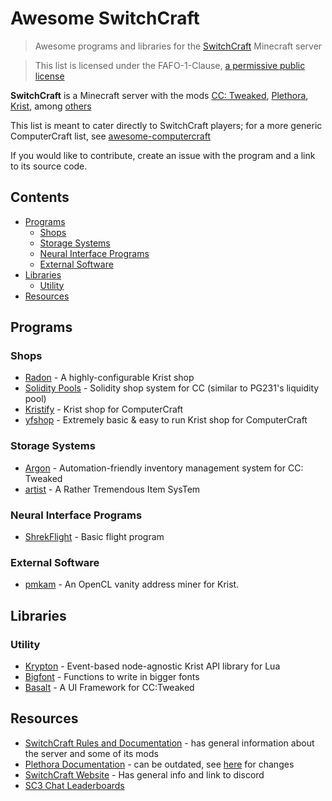 
# Awesome SwitchCraft
> Awesome programs and libraries for the [SwitchCraft](https://sc3.io/) Minecraft server

> This list is licensed under the FAFO-1-Clause, [a permissive public license](https://github.com/aspen-reeves/FAFO-PL)

**SwitchCraft** is a Minecraft server with the mods [CC: Tweaked](https://github.com/cc-tweaked/CC-Tweaked), [Plethora](https://github.com/SwitchCraftCC/Plethora-Fabric), [Krist](https://github.com/tmpim/Krist), among [others](https://github.com/SwitchCraftCC)

This list is meant to cater directly to SwitchCraft players; for a more generic ComputerCraft list, see [awesome-computercraft](https://github.com/tomodachi94/awesome-computercraft)

If you would like to contribute, create an issue with the program and a link to its source code.

## Contents
- [Programs](#programs)
	- [Shops](#shops)
	- [Storage Systems](#storage-systems)
   	- [Neural Interface Programs](#neural-interface-programs)
	- [External Software](#external-software)
- [Libraries](#libraries)
  - [Utility](#utility)
- [Resources](#resources)


## Programs
### Shops

- [Radon](https://github.com/Allymonies/Radon)  - A highly-configurable Krist shop
- [Solidity Pools](https://github.com/afonya2/SolidityPools) - Solidity shop system for CC (similar to PG231's liquidity pool)
- [Kristify](https://github.com/Kristify/Kristify) - Krist shop for ComputerCraft
- [yfshop](https://github.com/yourfriendoss/yfshop) - Extremely basic & easy to run Krist shop for ComputerCraft

### Storage Systems
 - [Argon](https://github.com/Allymonies/Argon) - Automation-friendly inventory management system for CC: Tweaked
 - [artist](https://github.com/SquidDev-CC/artist) - A Rather Tremendous Item SysTem

### Neural Interface Programs
 - [ShrekFlight](https://p.sc3.io/t6ZRrJutrN) - Basic flight program

### External Software
 - [pmkam](https://github.com/migeyel/pmkam) - An OpenCL vanity address miner for Krist.

## Libraries
### Utility
 - [Krypton](https://github.com/Allymonies/Krypton) - Event-based node-agnostic Krist API library for Lua
 - [Bigfont](https://pastebin.com/3LfWxRWh) - Functions to write in bigger fonts
 - [Basalt](https://github.com/Pyroxenium/Basalt) - A UI Framework for CC:Tweaked

## Resources
 - [SwitchCraft Rules and Documentation](https://docs.sc3.io/) - has general information about the server and some of its mods
 - [Plethora Documentation](https://plethora.madefor.cc/) - can be outdated, see [here](https://docs.sc3.io/whats-new/plethora.html) for changes
 - [SwitchCraft Website](https://sc3.io) - Has general info and link to discord
 - [SC3 Chat Leaderboards](https://leaderboard.yourfriend.lol/)
